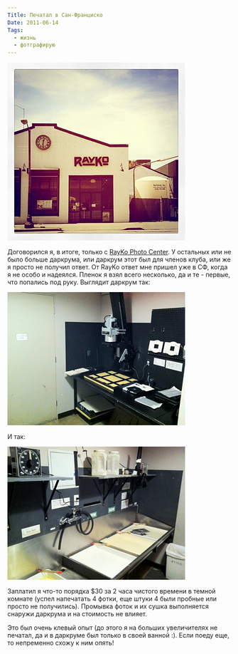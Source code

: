```yaml
---
Title: Печатал в Сан-Франциско
Date: 2011-06-14
Tags:
  - жизнь
  - фотграфирую
---
```


![rayko.jpg](images/rayko.jpg)

Договорился я, в итоге, только с [RayKo Photo Center](http://raykophoto.com/). У остальных или не было больше даркрума, или даркрум этот был для членов клуба, или же я просто не получил ответ. От RayKo ответ мне пришел уже в СФ, когда я не особо и надеялся. Пленок я взял всего несколько, да и те - первые, что попались под руку. Выглядит даркрум так:

![rayko-darkroom.jpg](images/rayko-darkroom.jpg)

И так:

![rayko-darkroom2.jpg](images/rayko-darkroom2.jpg)

Заплатил я что-то порядка $30 за 2 часа чистого времени в темной комнате (успел напечатать 4 фотки, еще штуки 4 были пробные или просто не получились). Промывка фоток и их сушка выполняется снаружи даркрума и на стоимость не влияет.

Это был очень клевый опыт (до этого я на больших увеличителях не печатал, да и в даркруме был только в своей ванной :). Если поеду еще, то непременно схожу к ним опять!